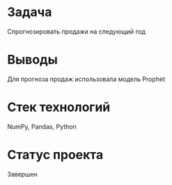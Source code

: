 # Задача
Спрогнозировать продажи на следующий год

# Выводы
Для прогноза продаж использовала модель Prophet

# Стек технологий
NumPy, Pandas, Python

# Статус проекта
Завершен
